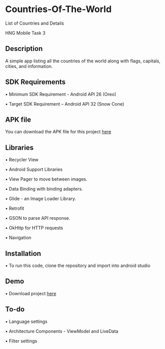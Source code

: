# Countries-Of-The-World
List of Countries and Details

HNG Mobile Task 3

## Description
A simple app listing all the countries of the world along with flags, capitals, cities, and information.

## SDK Requirements
• Minimum SDK Requirement - Android API 26 (Oreo)

• Target SDK Requirement – Android API 32 (Snow Cone)

## APK file

You can download the APK file for this project [here](https://github.com/OmolaraIdowu/Countries-Of-The-World/blob/master/app/release/Countries-Of-The-World.apk)

## Libraries

• Recycler View

• Android Support Libraries

• View Pager to move between images.

• Data Binding with binding adapters.

• Glide - an Image Loader Library.
 
• Retrofit 
 
• GSON to parse API response.
 
• OkHttp for HTTP requests

• Navigation

## Installation

• To run this code, clone the repository and import into android studio



## Demo

• Download project [here](https://appetize.io/app/4bhqpe6nlgw6uhj2uc7c6xzrim?device=pixel4xl&osVersion=11.0&scale=75)

## To-do

• Language settings

• Architecture Components - ViewModel and LiveData

• Filter settings
